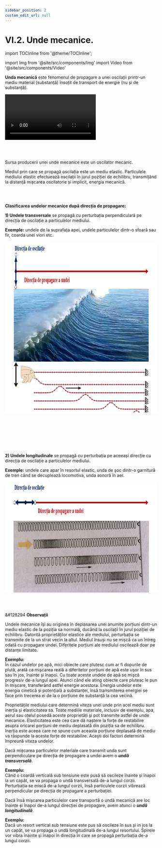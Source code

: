 ```yaml
---
sidebar_position: 2
custom_edit_url: null
---
```


# VI.2. Unde mecanice.



import TOCInline from '@theme/TOCInline';

<TOCInline toc={toc} />


import Img from '@site/src/components/Img'
import Video from '@site/src/components/Video'



<div class="alert alert--primary" role="alert">


**Unda mecanică** este fenomenul de propagare a unei oscilații printr-un mediu material (substanță) însoțit de transport de energie (nu și de substanță).



<Video src="https://www.youtube.com/embed/DTVbjuiGjdQ" />



</div>

<br></br>


<div class="alert alert--primary" role="alert">

Sursa producerii unei unde mecanice este un oscilator mecanic.

Mediul prin care se propagă oscilația este un mediu elastic. Particulele mediului elastic efectuează oscilații în jurul poziției de echilibru, transmițând la distanță mișcarea oscilatorie și implicit, energia mecanică.



</div>


<br></br>



<div class="alert alert--info" role="alert">

**Clasificarea undelor mecanice după direcția de propagare:**




**1) Undele transversale** se propagă cu perturbația perpendiculară pe direcția de oscilație a particulelor mediului.

**Exemple:** undele de la suprafața apei, undele particulelor dintr-o sfoară sau fir, coarda unei viori etc.


<Img className="img-responsive4" src="fizica/clasa7/capitolul6/VI-2-unde-mecanice-poza1-propagarea-undelor-transversale.png" width="1000" height="563" />


<br></br>
<br></br>
<br></br>






**2) Undele longitudinale** se propagă cu perturbația pe aceeași direcție cu direcția de oscilație a particulelor mediului.

**Exemple:** undele care apar în resortul elastic, unda de șoc dintr-o garnitură de tren când se decuplează locomotiva, unda sonoră în aer.



<Img className="img-responsive4" src="fizica/clasa7/capitolul6/VI-2-unde-mecanice-poza2-propagarea-undelor-longitudinale.png" width="1000" height="364" />



</div>



<br></br>



<div class="alert alert--secondary" role="alert">

&#128294 **Observații**

Undele mecanice își au originea în deplasarea unei anumite porțiuni dintr-un mediu elastic de la poziția sa normală, ducând la oscilații în jurul poziției de echilibru. Datorită proprietăților elastice ale mediului, perturbația se transmite de la un strat vecin la altul. Mediul însuși nu se mișcă ca un întreg odată cu propagare undei. Diferitele porțiuni ale mediului oscilează doar pe distanțe limitate.

**Exemplu:**   
În cazul undelor pe apă, mici obiecte care plutesc cum ar fi dopurile de plută, arată ca mișcarea reală a diferitelor porțiuni de apă este ușor în sus sau în jos, înainte și înapoi. Cu toate aceste undele de apă se mișcă progresiv de-a lungul apei. Atunci când ele ating obiecte care plutesc le pun în mișcare, transferând astfel energie acestora. Energia undelor este energia cinetică și potențială a substanței, însă transmiterea energiei se face prin trecerea ei de la o porțiune de substanță la cea vecină.


Proprietățile mediului care determină viteza unei unde prin acel mediu sunt inerția și elasticitatea sa. Toate mediile materiale, inclusiv de exemplu, apa, aerul sau oțelul posedă aceste proprietăți și pot transmite astfel de unde mecanice. Elasticitatea este cea care dă naștere la forțe de restabilire asupra oricarei porțiuni de mediu deplasată din poziția sa de echilibru. Inerția este aceea care ne spune cum aceasta porțiune deplasată de mediu va răspunde la aceste forțe de restabilire. Acești doi factori determină împreună viteza undelor.


Dacă mișcarea particulelor materiale care transmit unda sunt perpendiculare pe direcția de propagare a undei avem o ***undă transversală***.

**Exemplu:**   
Când o coardă verticală sub tensiune este pusă să oscileze înainte și înapoi la un capăt, se va propaga o undă transversală de-a lungul corzii. Perturbația se miscă de-a lungul corzii, însă particulele corzii vibrează perpendicular pe direcția de propagare a perturbației.


Dacă însă mișcarea particulelor care transportă o undă mecanică are loc înainte și înapoi de-a lungul direcției de propagare, avem atunci o ***undă longitudinală***.

**Exemplu:**   
Dacă un resort vertical sub tensiune este pus să oscileze în sus și in jos la un capăt, se va propaga o undă longitudinală de-a lungul resortului. Spirele vor vibra înainte și înapoi în direcția în care se propagă perturbația de-a lungul corzii.


</div>
